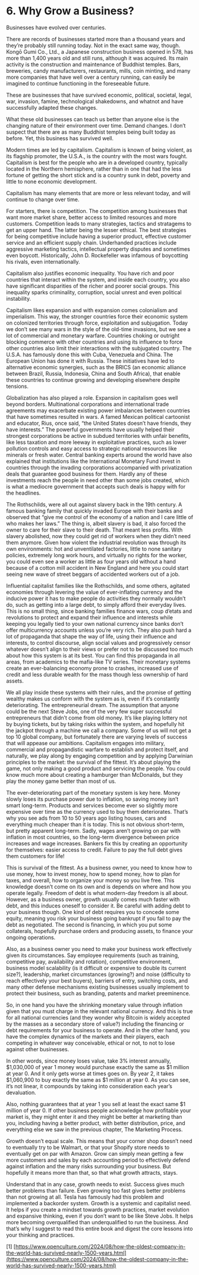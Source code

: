# 6. Why Grow a Business?

Businesses have evolved over centuries.

There are records of businesses started more than a thousand years and they’re probably still running today. Not in the exact same way, though. Kongō Gumi Co., Ltd., a Japanese construction business opened in 578, has more than 1,400 years old and still runs, although it was acquired. Its main activity is the construction and maintenance of Buddhist temples.
Bars, breweries, candy manufacturers, restaurants, mills, coin minting, and many more companies that have well over a century running, can easily be imagined to continue functioning in the foreseeable future.

These are businesses that have survived economic, political, societal, legal, war, invasion, famine, technological shakedowns, and whatnot and have successfully adapted these changes.

What these old businesses can teach us better than anyone else is the changing nature of their environment over time. Demand changes. I don’t suspect that there are as many Buddhist temples being built today as before. Yet, this business has survived well.

Modern times are led by capitalism. Capitalism is known of being violent, as its flagship promoter, the U.S.A., is the country with the most wars fought. Capitalism is best for the people who are in a developed country, typically located in the Northern hemisphere, rather than in one that had the less fortune of getting the short stick and is a country sunk in debt, poverty and little to none economic development.

Capitalism has many elements that are more or less relevant today, and will continue to change over time.

For starters, there is competition. The competition among businesses that want more market share, better access to limited resources and more customers. Competition leads to many strategies, tactics and stratagems to get an upper hand. The latter being the lesser ethical. The best strategies for being competitive include having a superior product, effective customer service and an efficient supply chain. Underhanded practices include aggressive marketing tactics, intellectual property disputes and sometimes even boycott. Historically, John D. Rockefeller was infamous of boycotting his rivals, even internationally.

Capitalism also justifies economic inequality. You have rich and poor countries that interact within the system, and inside each country, you also have significant disparities of the richer and poorer social groups. This inequality sparks criminality, corruption, social unrest and even political instability.

Capitalism likes expansion and with expansion comes colonialism and imperialism. This way, the stronger countries force their economic system on colonized territories through force, exploitation and subjugation. Today we don’t see many wars in the style of the old-time invasions, but we see a lot of commercial and monetary warfare. Countries choking or outright blocking commerce with other countries and using its influence to force other countries also limit their interactions with the subjugated country. The U.S.A. has famously done this with Cuba, Venezuela and China. The European Union has done it with Russia. These initiatives have led to alternative economic synergies, such as the BRICS (an economic alliance between Brazil, Russia, Indonesia, China and South Africa), that enable these countries to continue growing and developing elsewhere despite tensions.

Globalization has also played a role. Expansion in capitalism goes well beyond borders. Multinational corporations and international trade agreements may exacerbate existing power imbalances between countries that have sometimes resulted in wars. A famed Mexican political cartoonist and educator, Rius, once said, “the United States doesn’t have friends, they have interests.” The powerful governments have usually helped their strongest corporations be active in subdued territories with unfair benefits, like less taxation and more leeway in exploitative practices, such as lower pollution controls and easy access to strategic national resources like minerals or fresh water. Central banking experts around the world have also explained that institutions like the International Monetary Fund invest in countries through the invading corporations accompanied with privatization deals that guarantee good business for them. Hardly any of these investments reach the people in need other than some jobs created, which is what a mediocre government that accepts such deals is happy with for the headlines.

The Rothschilds, were all out against slavery back in the 19th century. A famous banking family that quickly invaded Europe with their banks and observed that “give me control of the economy of a nation and I care little of who makes her laws.” The thing is, albeit slavery is bad, it also forced the owner to care for their slave to their death. That meant less profits. With slavery abolished, now they could get rid of workers when they didn’t need them anymore. Given how violent the industrial revolution was through its own environments: hot and unventilated factories, little to none sanitary policies, extremely long work hours, and virtually no rights for the worker, you could even see a worker as little as four years old without a hand because of a cotton mill accident in New England and here you could start seeing new wave of street beggars of accidented workers out of a job.

Influential capitalist families like the Rothschilds, and some others, agitated economies through levering the value of ever-inflating currency and the inducive power it has to make people do activities they normally wouldn’t do, such as getting into a large debt, to simply afford their everyday lives. This is no small thing, since banking families finance wars, coup d’etats and revolutions to protect and expand their influence and interests while keeping you legally tied to your own national currency since banks don’t offer multicurrency accounts unless you’re very rich. They also push hard a lot of propaganda that shape the way of life, using their influence and interests, to control discourse, align social values and progressively censor whatever doesn’t align to their views or prefer not to be discussed too much about how this system is at its best. You can find this propaganda in all areas, from academics to the mafia-like TV series. Their monetary systems create an ever-balancing economy prone to crashes, increased use of credit and less durable wealth for the mass though less ownership of hard assets.

We all play inside these systems with their rules, and the promise of getting wealthy makes us conform with the system as is, even if it’s constantly deteriorating. The entrepreneurial dream. The assumption that anyone could be the next Steve Jobs, one of the very few super successful entrepreneurs that didn’t come from old money. It’s like playing lottery not by buying tickets, but by taking risks within the system, and hopefully hit the jackpot through a machine we call a company. Some of us will not get a top 10 global company, but fortunately there are varying levels of success that will appease our ambitions. Capitalism engages into military, commercial and propagandistic warfare to establish and protect itself, and naturally, we play along by engaging competition and by applying Darwinian principles to the market: the survival of the fittest. It’s about playing the game, not only making a good product and servicing the people. You could know much more about creating a hamburger than McDonalds, but they play the money game better than most of us.

The ever-deteriorating part of the monetary system is key here. Money slowly loses its purchase power due to inflation, so saving money isn’t smart long-term. Products and services become ever so slightly more expensive over time as the currency used to buy them deteriorates. That’s why you see ads from 10 to 50 years ago listing houses, cars and everything much cheaper than it is today. This is not obvious short-term, but pretty apparent long-term. Sadly, wages aren’t growing on par with inflation in most countries, so the long-term divergence between price increases and wage increases. Bankers fix this by creating an opportunity for themselves: easier access to credit. Failure to pay the full debt gives them customers for life!

This is survival of the fittest. As a business owner, you need to know how to use money, how to invest money, how to spend money, how to plan for taxes, and overall, how to organize your money so you live free. This knowledge doesn’t come on its own and is depends on where and how you operate legally. Freedom of debt is what modern-day freedom is all about. However, as a business owner, growth usually comes much faster with debt, and this induces oneself to consider it. Be careful with adding debt to your business though. One kind of debt requires you to concede some equity, meaning you risk your business going bankrupt if you fail to pay the debt as negotiated. The second is financing, in which you put some collaterals, hopefully purchase orders and producing assets, to finance your ongoing operations.

Also, as a business owner you need to make your business work effectively given its circumstances. Say employee requirements (such as training, competitive pay, availability and rotation), competitive environment, business model scalability (is it difficult or expensive to double its current size?), leadership, market circumstances (growing?) and noise (difficulty to reach effectively your best buyers), barriers of entry, switching costs, and many other defense mechanisms existing businesses usually implement to protect their business, such as branding, patents and market preeminence.

So, in one hand you have the shrinking monetary value through inflation given that you must charge in the relevant national currency. And this is true for all national currencies (and they wonder why Bitcoin is widely accepted by the masses as a secondary store of value?) including the financing or debt requirements for your business to operate. And in the other hand, you have the complex dynamics of the markets and their players, each competing in whatever way conceivable, ethical or not, to not to lose against other businesses.

In other words, since money loses value, take 3% interest annually, $1,030,000 of year 1 money would purchase exactly the same as $1 million at year 0. And it only gets worse at times goes on. By year 2, it takes $1,060,900 to buy exactly the same as $1 million at year 0. As you can see, it’s not linear, it compounds by taking into consideration each year’s devaluation.

Also, nothing guarantees that at year 1 you sell at least the exact same $1 million of year 0. If other business people acknowledge how profitable your market is, they might enter it and they might be better at marketing than you, including having a better product, with better distribution, price, and everything else we saw in the previous chapter, The Marketing Process.

Growth doesn’t equal scale. This means that your corner shop doesn’t need to eventually try to be Walmart, or that your Shopify store needs to eventually get on par with Amazon.
Grow can simply mean getting a few more customers and sales by each accounting period to effectively defend against inflation and the many risks surrounding your business. But hopefully it means more than that, so that what growth attracts, stays.

Understand that in any case, growth needs to exist. Success gives much better problems than failure. Even growing too fast gives better problems than not growing at all. Tesla has famously had this problem and implemented a backorder system.
Growth is a systemic and capitalist need. It helps if you create a mindset towards growth practices, market evolution and expansive thinking, even if you don’t want to be like Steve Jobs. It helps more becoming overqualified than underqualified to run the business. And that’s why I suggest to read this entire book and digest the core lessons into your thinking and practices.

<a id="1">[1] [https://www.openculture.com/2024/08/how-the-oldest-company-in-the-world-has-survived-nearly-1500-years.html](https://www.openculture.com/2024/08/how-the-oldest-company-in-the-world-has-survived-nearly-1500-years.html)</a>
